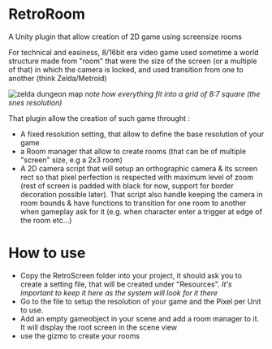 # RetroRoom
A Unity plugin that allow creation of 2D game using screensize rooms

For technical and easiness, 8/16bit era video game used sometime a world structure made from "room" that were the size of the screen (or a multiple of that) in which the camera is locked, and used transition from one to another (think Zelda/Metroid)

![zelda dungeon map](http://i.imgur.com/6QUyIUb.png)
_note how everything fit into a grid of 8:7 square (the snes resolution)_

That plugin allow the creation of such game throught : 

- A fixed resolution setting, that allow to define the base resolution of your game
- a Room manager that allow to create rooms (that can be of multiple "screen" size, e.g a 2x3 room)
- A 2D camera script that will setup an orthographic camera & its screen rect so that pixel perfection is respected with maximum level of zoom (rest of screen is padded with black for now, support for border decoration possible later). That script also handle keeping the camera in room bounds & have functions to transition for one room to another when gameplay ask for it (e.g. when character enter a trigger at edge of the room etc...)

# How to use

 - Copy the RetroScreen folder into your project, it should ask you to create a setting file, that will be created under "Resources". *It's important to keep it here as the system will look for it there*
 - Go to the file to setup the resolution of your game and the Pixel per Unit to use.
 - Add an empty gameobject in your scene and add a room manager to it. It will display the root screen in the scene view
 - use the gizmo to create your rooms